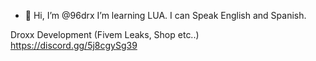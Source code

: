 - 👋 Hi, I’m @96drx
I’m learning LUA.
I can Speak English and Spanish.

Droxx Development (Fivem Leaks, Shop etc..) https://discord.gg/5j8cgySg39
